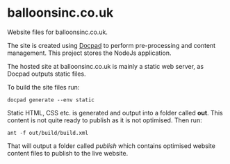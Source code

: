 balloonsinc.co.uk
=================

Website files for balloonsinc.co.uk. 

The site is created using [Docpad](https://docpad.org/) to perform pre-processing and content management. This project stores the NodeJs application.

The hosted site at balloonsinc.co.uk is mainly a static web server, as Docpad outputs static files.

To build the site files run:

	docpad generate --env static

Static HTML, CSS etc. is generated and output into a folder called **out**. This content is not quite ready to publish as it is not optimised. Then run:

	ant -f out/build/build.xml

That will output a folder called *publish* which contains optimised website content files to publish to the live website.